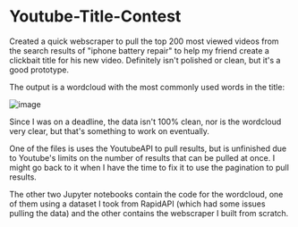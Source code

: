 # Youtube-Title-Contest

Created a quick webscraper to pull the top 200 most viewed videos from the search results of "iphone battery repair" to help my friend create a clickbait title for his new video. Definitely isn't polished or clean, but it's a good prototype. 

The output is a wordcloud with the most commonly used words in the title: 

![image](https://user-images.githubusercontent.com/20735594/130367850-f086b7b5-c135-42b3-8a9b-e42c7ac01504.png)

Since I was on a deadline, the data isn't 100% clean, nor is the wordcloud very clear, but that's something to work on eventually. 

One of the files is uses the YoutubeAPI to pull results, but is unfinished due to Youtube's limits on the number of results that can be pulled at once. I might go back to it when I have the time to fix it to use the pagination to pull results. 

The other two Jupyter notebooks contain the code for the wordcloud, one of them using a dataset I took from RapidAPI (which had some issues pulling the data) and the other contains the webscraper I built from scratch. 
